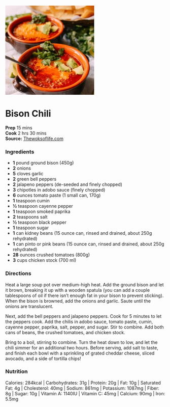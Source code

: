 ﻿

[![](/images/d5b248ea-f621-4ce5-b622-5721e55bcd16.jpg)](https://thewoksoflife.com/wp-content/uploads/2017/02/bison-chili-7-500x500.jpg)

#  Bison Chili

**Prep** 15 mins  
**Cook** 2 hrs 30 mins  
**Source:** [Thewoksoflife.com](https://thewoksoflife.com/wprm_print/28053)

###  Ingredients

  *  **1** pound ground bison (450g)
  *  **2** onions
  *  **5** cloves garlic
  *  **2** green bell peppers
  *  **2** jalapeno peppers (de-seeded and finely chopped)
  *  **3** chipotles in adobo sauce (finely chopped)
  *  **6** ounces tomato paste (1 small can, 170g)
  *  **1** teaspoon cumin
  *  **½** teaspoon cayenne pepper
  *  **1** teaspoon smoked paprika
  *  **2** teaspoons salt
  *  **½** teaspoon black pepper
  *  **1** teaspoon sugar
  *  **1** can kidney beans (15 ounce can, rinsed and drained, about 250g rehydrated)
  *  **1** can pinto or pink beans (15 ounce can, rinsed and drained, about 250g rehydrated)
  *  **28** ounces crushed tomatoes (800g)
  *  **3** cups chicken stock (700 ml)

###  Directions

Heat a large soup pot over medium-high heat. Add the ground bison and let it
brown, breaking it up with a wooden spatula (you can add a couple tablespoons
of oil if there isn’t enough fat in your bison to prevent sticking). When the
bison is browned, add the onions and garlic. Saute until the onions are
translucent.

Next, add the bell peppers and jalapeno peppers. Cook for 5 minutes to let the
peppers cook. Add the chilis in adobo sauce, tomato paste, cumin, cayenne
pepper, paprika, salt, pepper, and sugar. Stir to combine. Add both cans of
beans, the crushed tomatoes, and chicken stock.

Bring to a boil, stirring to combine. Turn the heat down to low, and let the
chili simmer for an additional two hours. Before serving, add salt to taste,
and finish each bowl with a sprinkling of grated cheddar cheese, sliced
avocado, and a side of tortilla chips!

###  Nutrition

Calories: 284kcal | Carbohydrates: 31g | Protein: 20g | Fat: 10g | Saturated
Fat: 4g | Cholesterol: 40mg | Sodium: 861mg | Potassium: 1087mg | Fiber: 8g |
Sugar: 10g | Vitamin A: 1140IU | Vitamin C: 45mg | Calcium: 90mg | Iron: 5.5mg

